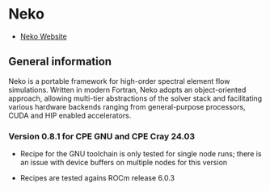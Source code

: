 # Neko

  * [Neko Website](https://neko.cfd)

## General information

Neko is a portable framework for high-order spectral element flow simulations. 
Written in modern Fortran, Neko adopts an object-oriented approach, allowing 
multi-tier abstractions of the solver stack and facilitating various hardware 
backends ranging from general-purpose processors, CUDA and HIP enabled accelerators.

### Version 0.8.1 for CPE GNU and CPE Cray 24.03 

  * Recipe for the GNU toolchain is only tested for single node runs; there is an issue 
    with device buffers on multiple nodes for this version

  * Recipes are tested agains ROCm release 6.0.3
